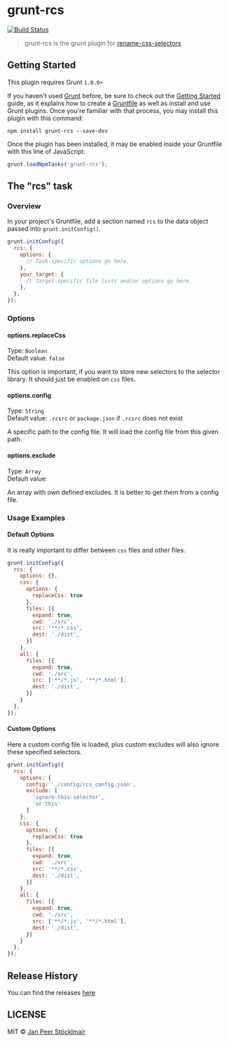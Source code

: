 # grunt-rcs

[![Build Status](https://travis-ci.org/JPeer264/grunt-rcs.svg)](https://travis-ci.org/JPeer264/grunt-rcs)

> grunt-rcs is the grunt plugin for [rename-css-selectors](https://www.npmjs.com/package/rename-css-selectors)

## Getting Started
This plugin requires Grunt `1.0.0+`

If you haven't used [Grunt](http://gruntjs.com/) before, be sure to check out the [Getting Started](http://gruntjs.com/getting-started) guide, as it explains how to create a [Gruntfile](http://gruntjs.com/sample-gruntfile) as well as install and use Grunt plugins. Once you're familiar with that process, you may install this plugin with this command:

```shell
npm install grunt-rcs --save-dev
```

Once the plugin has been installed, it may be enabled inside your Gruntfile with this line of JavaScript:

```js
grunt.loadNpmTasks('grunt-rcs');
```

## The "rcs" task

### Overview
In your project's Gruntfile, add a section named `rcs` to the data object passed into `grunt.initConfig()`.

```js
grunt.initConfig({
  rcs: {
    options: {
      // Task-specific options go here.
    },
    your_target: {
      // Target-specific file lists and/or options go here.
    },
  },
});
```

### Options

#### options.replaceCss
Type: `Boolean`<br>
Default value: `false`

This option is important, if you want to store new selectors to the selector library. It should just be enabled on `css` files.

#### options.config
Type: `String`<br>
Default value: `.rcsrc` or `package.json` if `.rcsrc` does not exist

A specific path to the config file. It will load the config file from this given path.

#### options.exclude
Type: `Array`<br>
Default value: ` `

An array with own defined excludes. It is better to get them from a config file.

### Usage Examples

#### Default Options
It is really important to differ between `css` files and other files.

```js
grunt.initConfig({
  rcs: {
    options: {},
    css: {
      options: {
        replaceCss: true
      },
      files: [{
        expand: true,
        cwd: './src',
        src: '**/*.css',
        dest: './dist',
      }]
    },
    all: {
      files: [{
        expand: true,
        cwd: './src',
        src: ['**/*.js', '**/*.html'],
        dest: './dist',
      }]
    }
  },
});
```

#### Custom Options
Here a custom config file is loaded, plus custom excludes will also ignore these specified selectors.

```js
grunt.initConfig({
  rcs: {
    options: {
      config: './config/rcs_config.json',
      exclude: [
        'ignore-this-selector',
        'or-this'
      ]
    },
    css: {
      options: {
        replaceCss: true
      },
      files: [{
        expand: true,
        cwd: './src',
        src: '**/*.css',
        dest: './dist',
      }]
    },
    all: {
      files: [{
        expand: true,
        cwd: './src',
        src: ['**/*.js', '**/*.html'],
        dest: './dist',
      }]
    }
  },
});
```

## Release History

You can find the releases [here](https://github.com/JPeer264/grunt-rcs/releases)

## LICENSE

MIT © [Jan Peer Stöcklmair](https://www.jpeer.at)
